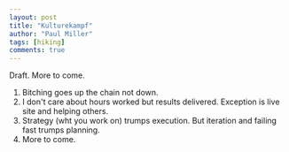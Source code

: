 ```yaml
--- 
layout: post
title: "Kulturekampf"
author: "Paul Miller"
tags: [hiking]
comments: true
---
```


Draft. More to come. 

1. Bitching goes up the chain not down.
1. I don't care about hours worked but results delivered. Exception is live site and helping others. 
1. Strategy (wht you work on)  trumps execution. But iteration and failing fast trumps planning. 
1. More to come.
